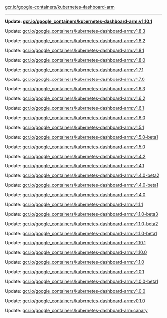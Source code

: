 [gcr.io/google-containers/kubernetes-dashboard-arm](https://hub.docker.com/r/cruse/kubernetes-dashboard-arm/tags/) 

----
**Update: [gcr.io/google_containers/kubernetes-dashboard-arm:v1.10.1](https://hub.docker.com/r/cruse/kubernetes-dashboard-arm/tags/)**

Update: [gcr.io/google_containers/kubernetes-dashboard-arm:v1.8.3](https://hub.docker.com/r/cruse/kubernetes-dashboard-arm/tags/)

Update: [gcr.io/google_containers/kubernetes-dashboard-arm:v1.8.2](https://hub.docker.com/r/cruse/kubernetes-dashboard-arm/tags/)

Update: [gcr.io/google_containers/kubernetes-dashboard-arm:v1.8.1](https://hub.docker.com/r/cruse/kubernetes-dashboard-arm/tags/)

Update: [gcr.io/google_containers/kubernetes-dashboard-arm:v1.8.0](https://hub.docker.com/r/cruse/kubernetes-dashboard-arm/tags/)

Update: [gcr.io/google_containers/kubernetes-dashboard-arm:v1.7.1](https://hub.docker.com/r/cruse/kubernetes-dashboard-arm/tags/)

Update: [gcr.io/google_containers/kubernetes-dashboard-arm:v1.7.0](https://hub.docker.com/r/cruse/kubernetes-dashboard-arm/tags/)

Update: [gcr.io/google_containers/kubernetes-dashboard-arm:v1.6.3](https://hub.docker.com/r/cruse/kubernetes-dashboard-arm/tags/)

Update: [gcr.io/google_containers/kubernetes-dashboard-arm:v1.6.2](https://hub.docker.com/r/cruse/kubernetes-dashboard-arm/tags/)

Update: [gcr.io/google_containers/kubernetes-dashboard-arm:v1.6.1](https://hub.docker.com/r/cruse/kubernetes-dashboard-arm/tags/)

Update: [gcr.io/google_containers/kubernetes-dashboard-arm:v1.6.0](https://hub.docker.com/r/cruse/kubernetes-dashboard-arm/tags/)

Update: [gcr.io/google_containers/kubernetes-dashboard-arm:v1.5.1](https://hub.docker.com/r/cruse/kubernetes-dashboard-arm/tags/)

Update: [gcr.io/google_containers/kubernetes-dashboard-arm:v1.5.0-beta1](https://hub.docker.com/r/cruse/kubernetes-dashboard-arm/tags/)

Update: [gcr.io/google_containers/kubernetes-dashboard-arm:v1.5.0](https://hub.docker.com/r/cruse/kubernetes-dashboard-arm/tags/)

Update: [gcr.io/google_containers/kubernetes-dashboard-arm:v1.4.2](https://hub.docker.com/r/cruse/kubernetes-dashboard-arm/tags/)

Update: [gcr.io/google_containers/kubernetes-dashboard-arm:v1.4.1](https://hub.docker.com/r/cruse/kubernetes-dashboard-arm/tags/)

Update: [gcr.io/google_containers/kubernetes-dashboard-arm:v1.4.0-beta2](https://hub.docker.com/r/cruse/kubernetes-dashboard-arm/tags/)

Update: [gcr.io/google_containers/kubernetes-dashboard-arm:v1.4.0-beta1](https://hub.docker.com/r/cruse/kubernetes-dashboard-arm/tags/)

Update: [gcr.io/google_containers/kubernetes-dashboard-arm:v1.4.0](https://hub.docker.com/r/cruse/kubernetes-dashboard-arm/tags/)

Update: [gcr.io/google_containers/kubernetes-dashboard-arm:v1.1.1](https://hub.docker.com/r/cruse/kubernetes-dashboard-arm/tags/)

Update: [gcr.io/google_containers/kubernetes-dashboard-arm:v1.1.0-beta3](https://hub.docker.com/r/cruse/kubernetes-dashboard-arm/tags/)

Update: [gcr.io/google_containers/kubernetes-dashboard-arm:v1.1.0-beta2](https://hub.docker.com/r/cruse/kubernetes-dashboard-arm/tags/)

Update: [gcr.io/google_containers/kubernetes-dashboard-arm:v1.1.0-beta1](https://hub.docker.com/r/cruse/kubernetes-dashboard-arm/tags/)

Update: [gcr.io/google_containers/kubernetes-dashboard-arm:v1.10.1](https://hub.docker.com/r/cruse/kubernetes-dashboard-arm/tags/)

Update: [gcr.io/google_containers/kubernetes-dashboard-arm:v1.10.0](https://hub.docker.com/r/cruse/kubernetes-dashboard-arm/tags/)

Update: [gcr.io/google_containers/kubernetes-dashboard-arm:v1.1.0](https://hub.docker.com/r/cruse/kubernetes-dashboard-arm/tags/)

Update: [gcr.io/google_containers/kubernetes-dashboard-arm:v1.0.1](https://hub.docker.com/r/cruse/kubernetes-dashboard-arm/tags/)

Update: [gcr.io/google_containers/kubernetes-dashboard-arm:v1.0.0-beta1](https://hub.docker.com/r/cruse/kubernetes-dashboard-arm/tags/)

Update: [gcr.io/google_containers/kubernetes-dashboard-arm:v1.0.0](https://hub.docker.com/r/cruse/kubernetes-dashboard-arm/tags/)

Update: [gcr.io/google_containers/kubernetes-dashboard-arm:v0.1.0](https://hub.docker.com/r/cruse/kubernetes-dashboard-arm/tags/)

Update: [gcr.io/google_containers/kubernetes-dashboard-arm:canary](https://hub.docker.com/r/cruse/kubernetes-dashboard-arm/tags/)

